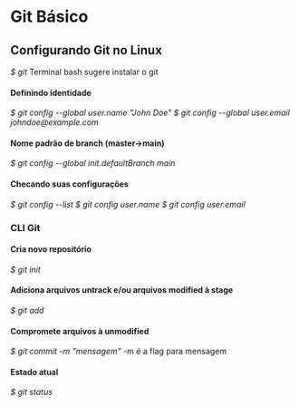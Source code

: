 # Git Básico
## Configurando Git no Linux
_$ git_
Terminal bash sugere instalar o git
#### Definindo identidade
_$ git config --global user.name "John Doe"_
_$ git config --global user.email johndoe@example.com_
#### Nome padrão de branch (master->main)
_$ git config --global init.defaultBranch main_
#### Checando suas configurações
_$ git config --list_
_$ git config user.name_
_$ git config user.email_

### CLI Git

#### Cria novo repositório
_$ git init_
#### Adiciona arquivos untrack e/ou arquivos modified à stage
_$ git add_
#### Compromete arquivos à unmodified
_$ git commit -m "mensagem"_
-m é a flag para mensagem
#### Estado atual
_$ git status_

